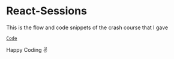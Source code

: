 # React-Sessions
This is the flow and code snippets of the crash course that I gave

[`Code`](https://github.com/paras1729kori/React-Crash-Code)

Happy Coding ✌
